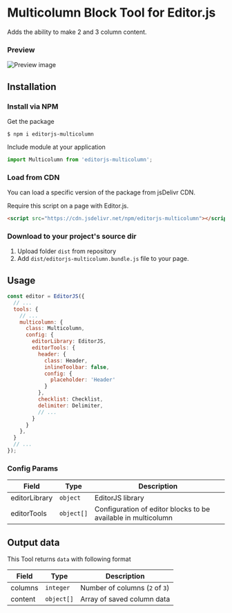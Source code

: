 # Multicolumn Block Tool for Editor.js
Adds the ability to make 2 and 3 column content.

### Preview
![Preview image](https://raw.githubusercontent.com/VolgaIgor/editorjs-multicolumn/master/assets/screenshot.png)

## Installation
### Install via NPM
Get the package

```shell
$ npm i editorjs-multicolumn
```

Include module at your application

```javascript
import Multicolumn from 'editorjs-multicolumn';
```

### Load from CDN

You can load a specific version of the package from jsDelivr CDN.

Require this script on a page with Editor.js.

```html
<script src="https://cdn.jsdelivr.net/npm/editorjs-multicolumn"></script>
```

### Download to your project's source dir

1. Upload folder `dist` from repository
2. Add `dist/editorjs-multicolumn.bundle.js` file to your page.

## Usage
```javascript
const editor = EditorJS({
  // ...
  tools: {
    // ...
    multicolumn: {
      class: Multicolumn,
      config: {
        editorLibrary: EditorJS,
        editorTools: {
          header: {
            class: Header,
            inlineToolbar: false,
            config: {
              placeholder: 'Header'
            }
          },
          checklist: Checklist,
          delimiter: Delimiter,
          // ...
        }
      }
    },
  }
  // ...
});
```

### Config Params

| Field | Type     | Description        |
| ----- | -------- | ------------------ |
| editorLibrary | `object`   | EditorJS library |
| editorTools   | `object[]` | Configuration of editor blocks to be available in multicolumn |

## Output data

This Tool returns `data` with following format

| Field          | Type       | Description                      |
| -------------- | ---------  | -------------------------------- |
| columns        | `integer`  | Number of columns (`2` of `3`)   |
| content        | `object[]` | Array of saved column data       |